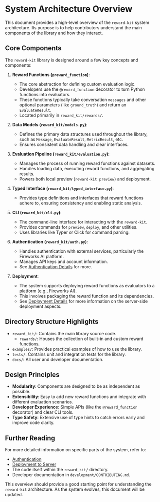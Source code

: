 # System Architecture Overview

This document provides a high-level overview of the `reward-kit` system architecture. Its purpose is to help contributors understand the main components of the library and how they interact.

## Core Components

The `reward-kit` library is designed around a few key concepts and components:

1.  **Reward Functions (`@reward_function`)**:
    *   The core abstraction for defining custom evaluation logic.
    *   Developers use the `@reward_function` decorator to turn Python functions into evaluators.
    *   These functions typically take conversation `messages` and other optional parameters (like `ground_truth`) and return an `EvaluateResult`.
    *   Located primarily in `reward_kit/rewards/`.

2.  **Data Models (`reward_kit/models.py`)**:
    *   Defines the primary data structures used throughout the library, such as `Message`, `EvaluateResult`, `MetricResult`, etc.
    *   Ensures consistent data handling and clear interfaces.

3.  **Evaluation Pipeline (`reward_kit/evaluation.py`)**:
    *   Manages the process of running reward functions against datasets.
    *   Handles loading data, executing reward functions, and aggregating results.
    *   Powers both local preview (`reward-kit preview`) and deployment.

4.  **Typed Interface (`reward_kit/typed_interface.py`)**:
    *   Provides type definitions and interfaces that reward functions adhere to, ensuring consistency and enabling static analysis.

5.  **CLI (`reward_kit/cli.py`)**:
    *   The command-line interface for interacting with the `reward-kit`.
    *   Provides commands for `preview`, `deploy`, and other utilities.
    *   Uses libraries like Typer or Click for command parsing.

6.  **Authentication (`reward_kit/auth.py`)**:
    *   Handles authentication with external services, particularly the Fireworks AI platform.
    *   Manages API keys and account information.
    *   See [Authentication Details](authentication.md) for more.

7.  **Deployment**:
    *   The system supports deploying reward functions as evaluators to a platform (e.g., Fireworks AI).
    *   This involves packaging the reward function and its dependencies.
    *   See [Deployment Details](deploy_to_server.md) for more information on the server-side deployment aspects.

## Directory Structure Highlights

*   `reward_kit/`: Contains the main library source code.
    *   `rewards/`: Houses the collection of built-in and custom reward functions.
*   `examples/`: Provides practical examples of how to use the library.
*   `tests/`: Contains unit and integration tests for the library.
*   `docs/`: All user and developer documentation.

## Design Principles

*   **Modularity**: Components are designed to be as independent as possible.
*   **Extensibility**: Easy to add new reward functions and integrate with different evaluation scenarios.
*   **Developer Experience**: Simple APIs (like the `@reward_function` decorator) and clear CLI tools.
*   **Type Safety**: Extensive use of type hints to catch errors early and improve code clarity.

## Further Reading

For more detailed information on specific parts of the system, refer to:

*   [Authentication](authentication.md)
*   [Deployment to Server](deploy_to_server.md)
*   The code itself within the `reward_kit/` directory.
*   Developer documentation in `development/CONTRIBUTING.md`.

This overview should provide a good starting point for understanding the `reward-kit` architecture. As the system evolves, this document will be updated.
